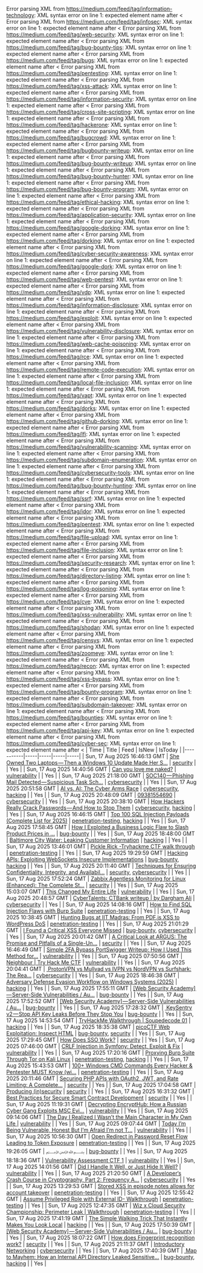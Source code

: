 Error parsing XML from https://medium.com/feed/tag/information-technology: XML syntax error on line 1: expected element name after <
Error parsing XML from https://medium.com/feed/tag/infosec: XML syntax error on line 1: expected element name after <
Error parsing XML from https://medium.com/feed/tag/web-security: XML syntax error on line 1: expected element name after <
Error parsing XML from https://medium.com/feed/tag/bug-bounty-tips: XML syntax error on line 1: expected element name after <
Error parsing XML from https://medium.com/feed/tag/bugs: XML syntax error on line 1: expected element name after <
Error parsing XML from https://medium.com/feed/tag/pentesting: XML syntax error on line 1: expected element name after <
Error parsing XML from https://medium.com/feed/tag/xss-attack: XML syntax error on line 1: expected element name after <
Error parsing XML from https://medium.com/feed/tag/information-security: XML syntax error on line 1: expected element name after <
Error parsing XML from https://medium.com/feed/tag/cross-site-scripting: XML syntax error on line 1: expected element name after <
Error parsing XML from https://medium.com/feed/tag/hackerone: XML syntax error on line 1: expected element name after <
Error parsing XML from https://medium.com/feed/tag/bugcrowd: XML syntax error on line 1: expected element name after <
Error parsing XML from https://medium.com/feed/tag/bugbounty-writeup: XML syntax error on line 1: expected element name after <
Error parsing XML from https://medium.com/feed/tag/bug-bounty-writeup: XML syntax error on line 1: expected element name after <
Error parsing XML from https://medium.com/feed/tag/bug-bounty-hunter: XML syntax error on line 1: expected element name after <
Error parsing XML from https://medium.com/feed/tag/bug-bounty-program: XML syntax error on line 1: expected element name after <
Error parsing XML from https://medium.com/feed/tag/ethical-hacking: XML syntax error on line 1: expected element name after <
Error parsing XML from https://medium.com/feed/tag/application-security: XML syntax error on line 1: expected element name after <
Error parsing XML from https://medium.com/feed/tag/google-dorking: XML syntax error on line 1: expected element name after <
Error parsing XML from https://medium.com/feed/tag/dorking: XML syntax error on line 1: expected element name after <
Error parsing XML from https://medium.com/feed/tag/cyber-security-awareness: XML syntax error on line 1: expected element name after <
Error parsing XML from https://medium.com/feed/tag/google-dork: XML syntax error on line 1: expected element name after <
Error parsing XML from https://medium.com/feed/tag/web-pentest: XML syntax error on line 1: expected element name after <
Error parsing XML from https://medium.com/feed/tag/vdp: XML syntax error on line 1: expected element name after <
Error parsing XML from https://medium.com/feed/tag/information-disclosure: XML syntax error on line 1: expected element name after <
Error parsing XML from https://medium.com/feed/tag/exploit: XML syntax error on line 1: expected element name after <
Error parsing XML from https://medium.com/feed/tag/vulnerability-disclosure: XML syntax error on line 1: expected element name after <
Error parsing XML from https://medium.com/feed/tag/web-cache-poisoning: XML syntax error on line 1: expected element name after <
Error parsing XML from https://medium.com/feed/tag/rce: XML syntax error on line 1: expected element name after <
Error parsing XML from https://medium.com/feed/tag/remote-code-execution: XML syntax error on line 1: expected element name after <
Error parsing XML from https://medium.com/feed/tag/local-file-inclusion: XML syntax error on line 1: expected element name after <
Error parsing XML from https://medium.com/feed/tag/vapt: XML syntax error on line 1: expected element name after <
Error parsing XML from https://medium.com/feed/tag/dorks: XML syntax error on line 1: expected element name after <
Error parsing XML from https://medium.com/feed/tag/github-dorking: XML syntax error on line 1: expected element name after <
Error parsing XML from https://medium.com/feed/tag/lfi: XML syntax error on line 1: expected element name after <
Error parsing XML from https://medium.com/feed/tag/vulnerability-scanning: XML syntax error on line 1: expected element name after <
Error parsing XML from https://medium.com/feed/tag/subdomain-enumeration: XML syntax error on line 1: expected element name after <
Error parsing XML from https://medium.com/feed/tag/cybersecurity-tools: XML syntax error on line 1: expected element name after <
Error parsing XML from https://medium.com/feed/tag/bug-bounty-hunting: XML syntax error on line 1: expected element name after <
Error parsing XML from https://medium.com/feed/tag/ssrf: XML syntax error on line 1: expected element name after <
Error parsing XML from https://medium.com/feed/tag/idor: XML syntax error on line 1: expected element name after <
Error parsing XML from https://medium.com/feed/tag/pentest: XML syntax error on line 1: expected element name after <
Error parsing XML from https://medium.com/feed/tag/file-upload: XML syntax error on line 1: expected element name after <
Error parsing XML from https://medium.com/feed/tag/file-inclusion: XML syntax error on line 1: expected element name after <
Error parsing XML from https://medium.com/feed/tag/security-research: XML syntax error on line 1: expected element name after <
Error parsing XML from https://medium.com/feed/tag/directory-listing: XML syntax error on line 1: expected element name after <
Error parsing XML from https://medium.com/feed/tag/log-poisoning: XML syntax error on line 1: expected element name after <
Error parsing XML from https://medium.com/feed/tag/cve: XML syntax error on line 1: expected element name after <
Error parsing XML from https://medium.com/feed/tag/xss-vulnerability: XML syntax error on line 1: expected element name after <
Error parsing XML from https://medium.com/feed/tag/shodan: XML syntax error on line 1: expected element name after <
Error parsing XML from https://medium.com/feed/tag/censys: XML syntax error on line 1: expected element name after <
Error parsing XML from https://medium.com/feed/tag/zoomeye: XML syntax error on line 1: expected element name after <
Error parsing XML from https://medium.com/feed/tag/recon: XML syntax error on line 1: expected element name after <
Error parsing XML from https://medium.com/feed/tag/xss-bypass: XML syntax error on line 1: expected element name after <
Error parsing XML from https://medium.com/feed/tag/bounty-program: XML syntax error on line 1: expected element name after <
Error parsing XML from https://medium.com/feed/tag/subdomain-takeover: XML syntax error on line 1: expected element name after <
Error parsing XML from https://medium.com/feed/tag/bounties: XML syntax error on line 1: expected element name after <
Error parsing XML from https://medium.com/feed/tag/api-key: XML syntax error on line 1: expected element name after <
Error parsing XML from https://medium.com/feed/tag/cyber-sec: XML syntax error on line 1: expected element name after <
| Time | Title | Feed | IsNew | IsToday |
|-----------|-----|-----|-----|-----|
| Sun, 17 Aug 2025 16:46:13 GMT | [She Owned Two Laptops — Then a Windows 10 Update Made Her S...](https://medium.com/p/123fdadd8bf9) | [security](https://medium.com/feed/tag/security) |  | Yes |
| Sun, 17 Aug 2025 14:40:56 GMT | [Can you love me naked?](https://medium.com/p/b515193900d9) | [vulnerability](https://medium.com/feed/tag/vulnerability) |  | Yes |
| Sun, 17 Aug 2025 21:18:00 GMT | [SOC140 — Phishing Mail Detected — Suspicious Task Sch...](https://medium.com/p/325b0ac187b6) | [cybersecurity](https://medium.com/feed/tag/cybersecurity) |  | Yes |
| Sun, 17 Aug 2025 20:51:58 GMT | [AI vs. AI: The Cyber Arms Race](https://medium.com/p/b17c54ac7633) | [cybersecurity](https://medium.com/feed/tag/cybersecurity), [hacking](https://medium.com/feed/tag/hacking) |  | Yes |
| Sun, 17 Aug 2025 20:48:09 GMT | [09381554690](https://medium.com/p/d5cace332dac) | [cybersecurity](https://medium.com/feed/tag/cybersecurity) |  | Yes |
| Sun, 17 Aug 2025 20:38:10 GMT | [How Hackers Really Crack Passwords — And How to Stop Them](https://medium.com/p/eedeee14b886) | [cybersecurity](https://medium.com/feed/tag/cybersecurity), [hacking](https://medium.com/feed/tag/hacking) |  | Yes |
| Sun, 17 Aug 2025 16:46:15 GMT | [Top 100 SQL Injection Payloads (Complete List for 2025)](https://medium.com/p/9f9ba2d2790a) | [penetration-testing](https://medium.com/feed/tag/penetration-testing), [hacking](https://medium.com/feed/tag/hacking) |  | Yes |
| Sun, 17 Aug 2025 17:58:45 GMT | [How I Exploited a Business Logic Flaw to Slash Product Prices in ...](https://medium.com/p/64cd1d445d17) | [bug-bounty](https://medium.com/feed/tag/bug-bounty) |  | Yes |
| Sun, 17 Aug 2025 18:48:00 GMT | [Baltimore City Water: Leaking Customer Information](https://medium.com/p/9076397c3d50) | [hacking](https://medium.com/feed/tag/hacking) |  | Yes |
| Sun, 17 Aug 2025 13:46:01 GMT | [Pickle Rick -Tryhackme CTF walk through](https://medium.com/p/0e7b4ab7ebf3) | [penetration-testing](https://medium.com/feed/tag/penetration-testing) |  | Yes |
| Sun, 17 Aug 2025 19:29:59 GMT | [Hacking APIs: Exploiting WebSockets Insecure Implementations](https://medium.com/p/a69cba59b0ad) | [bug-bounty](https://medium.com/feed/tag/bug-bounty), [hacking](https://medium.com/feed/tag/hacking) |  | Yes |
| Sun, 17 Aug 2025 20:11:40 GMT | [Techniques for Ensuring Confidentiality, Integrity, and Availabil...](https://medium.com/p/d8ab95d2a23e) | [security](https://medium.com/feed/tag/security), [cybersecurity](https://medium.com/feed/tag/cybersecurity) |  | Yes |
| Sun, 17 Aug 2025 17:52:24 GMT | [Zabbix Agentless Monitoring for Linux (Enhanced): The Complete St...](https://medium.com/p/18f6adfb32be) | [security](https://medium.com/feed/tag/security) |  | Yes |
| Sun, 17 Aug 2025 15:03:07 GMT | [This Changed My Entire Life](https://medium.com/p/9f161ac82e47) | [vulnerability](https://medium.com/feed/tag/vulnerability) |  | Yes |
| Sun, 17 Aug 2025 20:48:57 GMT | [CyberTalents: CTBank writeup \| by Dargham Ali](https://medium.com/p/3ead4bdf24b1) | [cybersecurity](https://medium.com/feed/tag/cybersecurity) |  | Yes |
| Sun, 17 Aug 2025 14:08:16 GMT | [How to Find SQL Injection Flaws with Burp Suite](https://medium.com/p/69ea96b618b0) | [penetration-testing](https://medium.com/feed/tag/penetration-testing) |  | Yes |
| Sun, 17 Aug 2025 10:38:45 GMT | [Hunting Bugs at IIT Madras: From PDF.js XSS to WordPress DoS](https://medium.com/p/3455ac8e610d) | [penetration-testing](https://medium.com/feed/tag/penetration-testing) |  | Yes |
| Sun, 17 Aug 2025 21:01:29 GMT | [I Found a Critical XSS Everyone Missed](https://medium.com/p/16dd284919c9) | [bug-bounty](https://medium.com/feed/tag/bug-bounty), [cybersecurity](https://medium.com/feed/tag/cybersecurity) |  | Yes |
| Sun, 17 Aug 2025 20:01:42 GMT | [A Critical Look at ARGUS: The Promise and Pitfalls of a Single-Un...](https://medium.com/p/c80eb9607161) | [security](https://medium.com/feed/tag/security) |  | Yes |
| Sun, 17 Aug 2025 16:46:49 GMT | [Simple 2FA Bypass PortSwigger Writeup: How I Used This Method for...](https://medium.com/p/d18b5e317c3a) | [vulnerability](https://medium.com/feed/tag/vulnerability) |  | Yes |
| Sun, 17 Aug 2025 07:50:56 GMT | [Neighbour \| Try Hack Me CTF](https://medium.com/p/a984f1c550ad) | [vulnerability](https://medium.com/feed/tag/vulnerability) |  | Yes |
| Sun, 17 Aug 2025 20:04:41 GMT | [️ ProtonVPN vs Mullvad vs IVPN vs NordVPN vs Surfshark: The Rea...](https://medium.com/p/0bff142220e8) | [cybersecurity](https://medium.com/feed/tag/cybersecurity) |  | Yes |
| Sun, 17 Aug 2025 18:46:38 GMT | [Adversary Defense Evasion Workflow on Windows Systems (2025)](https://medium.com/p/8d7c92bdae96) | [hacking](https://medium.com/feed/tag/hacking) |  | Yes |
| Sun, 17 Aug 2025 17:55:11 GMT | [\[Web Security Academy\] — Server-Side Vulnerabilities / Au...](https://medium.com/p/dd023ff17bb4) | [bug-bounty](https://medium.com/feed/tag/bug-bounty) |  | Yes |
| Sun, 17 Aug 2025 17:52:52 GMT | [\[Web Security Academy\] — Server-Side Vulnerabilities / Au...](https://medium.com/p/50f32c7df27a) | [bug-bounty](https://medium.com/feed/tag/bug-bounty) |  | Yes |
| Sun, 17 Aug 2025 17:28:32 GMT | [️ KeySentry v2 — Stop API Key Leaks Before They Stop You](https://medium.com/p/9be0dc734932) | [bug-bounty](https://medium.com/feed/tag/bug-bounty) |  | Yes |
| Sun, 17 Aug 2025 14:53:54 GMT | [TryHackMe Walkthrough \| Soupedecode 01](https://medium.com/p/6af34247bcd4) | [hacking](https://medium.com/feed/tag/hacking) |  | Yes |
| Sun, 17 Aug 2025 18:35:38 GMT | [picoCTF Web Exploitation: Inspect HTML](https://medium.com/p/655c4e92f002) | [bug-bounty](https://medium.com/feed/tag/bug-bounty), [security](https://medium.com/feed/tag/security) |  | Yes |
| Sun, 17 Aug 2025 17:29:45 GMT | [How Does SSO Work?](https://medium.com/p/14ec4a5aa41c) | [security](https://medium.com/feed/tag/security) |  | Yes |
| Sun, 17 Aug 2025 07:46:00 GMT | [CRLF Injection in Symfony: Detect, Exploit & Fix](https://medium.com/p/5d3bdf9bb9b5) | [vulnerability](https://medium.com/feed/tag/vulnerability) |  | Yes |
| Sun, 17 Aug 2025 17:20:16 GMT | [Proxying Burp Suite Through Tor on Kali Linux](https://medium.com/p/4e5e610663ce) | [penetration-testing](https://medium.com/feed/tag/penetration-testing), [hacking](https://medium.com/feed/tag/hacking) |  | Yes |
| Sun, 17 Aug 2025 15:43:53 GMT | [ 100+ Windows CMD Commands Every Hacker & Pentester MUST Know (wi...](https://medium.com/p/5e194ab7c842) | [penetration-testing](https://medium.com/feed/tag/penetration-testing) |  | Yes |
| Sun, 17 Aug 2025 20:11:46 GMT | [Securing PHP APIs with OAuth2, JWT, and Rate Limiting: A Complete...](https://medium.com/p/c0db021f081f) | [security](https://medium.com/feed/tag/security) |  | Yes |
| Sun, 17 Aug 2025 17:04:58 GMT | [Producing (in)security](https://medium.com/p/ead82a3f0d78) | [security](https://medium.com/feed/tag/security) |  | Yes |
| Sun, 17 Aug 2025 16:31:32 GMT | [Best Practices for Secure Smart Contract Development](https://medium.com/p/7a11f70468b3) | [security](https://medium.com/feed/tag/security) |  | Yes |
| Sun, 17 Aug 2025 11:19:31 GMT | [ Decrypting EncryptHub: How a Russian Cyber Gang Exploits MSC Evi...](https://medium.com/p/5a825897fe2d) | [vulnerability](https://medium.com/feed/tag/vulnerability) |  | Yes |
| Sun, 17 Aug 2025 09:14:06 GMT | [The Day I Realized I Wasn’t the Main Character in My Own Life ](https://medium.com/p/0ef7318ae998) | [vulnerability](https://medium.com/feed/tag/vulnerability) |  | Yes |
| Sun, 17 Aug 2025 09:07:44 GMT | [Today I’m Being Vulnerable, Honest But I’m Afraid I’m not T...](https://medium.com/p/7d67601c37e5) | [vulnerability](https://medium.com/feed/tag/vulnerability) |  | Yes |
| Sun, 17 Aug 2025 10:56:30 GMT | [Open Redirect in Password Reset Flow Leading to Token Exposure](https://medium.com/p/63b2890ce5fd) | [penetration-testing](https://medium.com/feed/tag/penetration-testing) |  | Yes |
| Sun, 17 Aug 2025 19:26:05 GMT | [﷽](https://medium.com/p/b3205aa78fbb) | [bug-bounty](https://medium.com/feed/tag/bug-bounty) |  | Yes |
| Sun, 17 Aug 2025 18:18:36 GMT | [Vulnerability Assessment CTF 1](https://medium.com/p/b18ed7a8a664) | [vulnerability](https://medium.com/feed/tag/vulnerability) |  | Yes |
| Sun, 17 Aug 2025 14:01:56 GMT | [Did I Handle It Well, or Just Hide It Well?](https://medium.com/p/d1c276d56c82) | [vulnerability](https://medium.com/feed/tag/vulnerability) |  | Yes |
| Sun, 17 Aug 2025 21:20:50 GMT | [A Developer‘s Crash Course in Cryptography, Part 2: Frequency A...](https://medium.com/p/54da3997c28b) | [cybersecurity](https://medium.com/feed/tag/cybersecurity) |  | Yes |
| Sun, 17 Aug 2025 13:29:53 GMT | [Stored XSS in episode notes allows for account takeover](https://medium.com/p/c6c333a07575) | [penetration-testing](https://medium.com/feed/tag/penetration-testing) |  | Yes |
| Sun, 17 Aug 2025 12:55:42 GMT | [Assume Privileged Role with External ID- Walkthrough](https://medium.com/p/b6375d9fb1b4) | [penetration-testing](https://medium.com/feed/tag/penetration-testing) |  | Yes |
| Sun, 17 Aug 2025 12:47:35 GMT | [Wiz x Cloud Security Championship: Perimeter Leak \| Walkthrough](https://medium.com/p/e79b1944f4fa) | [penetration-testing](https://medium.com/feed/tag/penetration-testing) |  | Yes |
| Sun, 17 Aug 2025 17:41:19 GMT | [The Simple Walking Trick That Instantly Makes You Look Local](https://medium.com/p/8d9578e49af7) | [hacking](https://medium.com/feed/tag/hacking) |  | Yes |
| Sun, 17 Aug 2025 17:50:39 GMT | [\[Web Security Academy\] — Server-Side Vulnerabilities / Au...](https://medium.com/p/a6eefdcc58ff) | [bug-bounty](https://medium.com/feed/tag/bug-bounty) |  | Yes |
| Sun, 17 Aug 2025 18:07:22 GMT | [How does Fingerprint recognition work?](https://medium.com/p/1ff70a267ed5) | [security](https://medium.com/feed/tag/security) |  | Yes |
| Sun, 17 Aug 2025 21:11:37 GMT | [Introductory Networking](https://medium.com/p/de7fe94d3330) | [cybersecurity](https://medium.com/feed/tag/cybersecurity) |  | Yes |
| Sun, 17 Aug 2025 17:40:39 GMT | [️ Map to Mayhem: How an Internal API Directory Leaked Sensitive...](https://medium.com/p/234055f3fff1) | [bug-bounty](https://medium.com/feed/tag/bug-bounty), [hacking](https://medium.com/feed/tag/hacking) |  | Yes |
